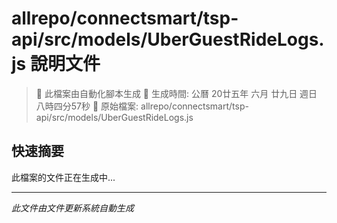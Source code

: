 # allrepo/connectsmart/tsp-api/src/models/UberGuestRideLogs.js 說明文件

> 🚧 此檔案由自動化腳本生成
> 📅 生成時間: 公曆 20廿五年 六月 廿九日 週日 八時四分57秒
> 📂 原始檔案: allrepo/connectsmart/tsp-api/src/models/UberGuestRideLogs.js

## 快速摘要
此檔案的文件正在生成中...

<!-- 實際使用時，這裡會是 Claude Code 生成的完整文件內容 -->

---
*此文件由文件更新系統自動生成*
